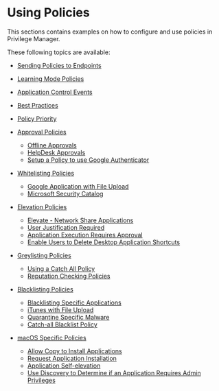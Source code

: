[title]: # (Using Policies)
[tags]: # (application control)
[priority]: # (4100)
# Using Policies

This sections contains examples on how to configure and use policies in Privilege Manager.

These following topics are available:

* [Sending Policies to Endpoints](ac-policy-endpoints.md)
* [Learning Mode Policies](ac-event-discovery.md)
* [Application Control Events](ac-events.md)
* [Best Practices](bp-event-discovery.md)
* [Policy Priority](priority.md)

* [Approval Policies](approval/index.md)
  * [Offline Approvals](approval/offline_approval.md)
  * [HelpDesk Approvals](approval/helpdesk.md)
  * [Setup a Policy to use Google Authenticator](approval/google-authentication.md)

* [Whitelisting Policies](safe/index.md)
  * [Google Application with File Upload](safe/google-app-file-up.md)
  * [Microsoft Security Catalog](safe/ms-sec-cat.md)

* [Elevation Policies](elevate/index.md)
  * [Elevate - Network Share Applications](elevate/network-share.md)
  * [User Justification Required](elevate/user-just.md)
  * [Application Execution Requires Approval](elevate/app-req-app.md)
  * [Enable Users to Delete Desktop Application Shortcuts](elevate/delete-shortcut.md)

* [Greylisting Policies](monitor/index.md)
  * [Using a Catch All Policy](catch-all.md)
  * [Reputation Checking Policies](reputation.md)

* [Blacklisting Policies](block/index.md)
  * [Blacklisting Specific Applications](block/spec-app.md)
  * [iTunes with File Upload](block/iTunes-file-up.md)
  * [Quarantine Specific Malware](block/quarantine.md)
  * [Catch-all Blacklist Policy](block/catch-all.md)

* [macOS Specific Policies](mac/index.md)
  * [Allow Copy to Install Applications](copy-install.md)
  * [Request Application Installation](app-install-approval-request.md)
  * [Application Self-elevation](self-elevation.md)
  * [Use Discovery to Determine if an Application Requires Admin Privileges](determ-admin.md)
